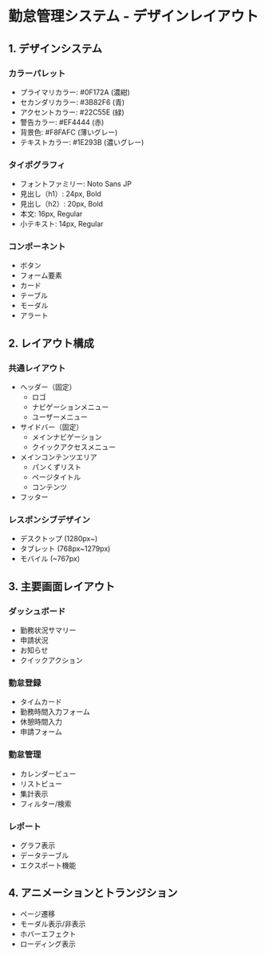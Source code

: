 # 勤怠管理システム - デザインレイアウト

## 1. デザインシステム
### カラーパレット
- プライマリカラー: #0F172A (濃紺)
- セカンダリカラー: #3B82F6 (青)
- アクセントカラー: #22C55E (緑)
- 警告カラー: #EF4444 (赤)
- 背景色: #F8FAFC (薄いグレー)
- テキストカラー: #1E293B (濃いグレー)

### タイポグラフィ
- フォントファミリー: Noto Sans JP
- 見出し（h1）: 24px, Bold
- 見出し（h2）: 20px, Bold
- 本文: 16px, Regular
- 小テキスト: 14px, Regular

### コンポーネント
- ボタン
- フォーム要素
- カード
- テーブル
- モーダル
- アラート

## 2. レイアウト構成
### 共通レイアウト
- ヘッダー（固定）
  - ロゴ
  - ナビゲーションメニュー
  - ユーザーメニュー
- サイドバー（固定）
  - メインナビゲーション
  - クイックアクセスメニュー
- メインコンテンツエリア
  - パンくずリスト
  - ページタイトル
  - コンテンツ
- フッター

### レスポンシブデザイン
- デスクトップ (1280px~)
- タブレット (768px~1279px)
- モバイル (~767px)

## 3. 主要画面レイアウト
### ダッシュボード
- 勤務状況サマリー
- 申請状況
- お知らせ
- クイックアクション

### 勤怠登録
- タイムカード
- 勤務時間入力フォーム
- 休憩時間入力
- 申請フォーム

### 勤怠管理
- カレンダービュー
- リストビュー
- 集計表示
- フィルター/検索

### レポート
- グラフ表示
- データテーブル
- エクスポート機能

## 4. アニメーションとトランジション
- ページ遷移
- モーダル表示/非表示
- ホバーエフェクト
- ローディング表示 